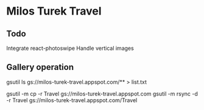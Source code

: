 # Milos Turek Travel

## Todo

Integrate react-photoswipe
Handle vertical images

## Gallery operation

gsutil ls gs://milos-turek-travel.appspot.com/** > list.txt

gsutil -m cp -r Travel gs://milos-turek-travel.appspot.com
gsutil -m rsync -d -r Travel gs://milos-turek-travel.appspot.com/Travel